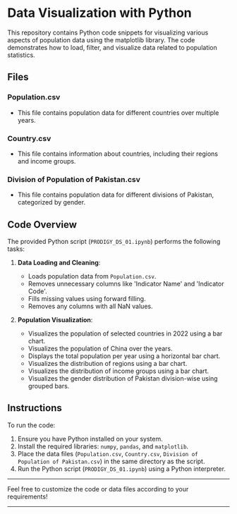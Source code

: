 # Data Visualization with Python

This repository contains Python code snippets for visualizing various aspects of population data using the matplotlib library. The code demonstrates how to load, filter, and visualize data related to population statistics.

## Files

### Population.csv
- This file contains population data for different countries over multiple years.

### Country.csv
- This file contains information about countries, including their regions and income groups.

### Division of Population of Pakistan.csv
- This file contains population data for different divisions of Pakistan, categorized by gender.

## Code Overview

The provided Python script (`PRODIGY_DS_01.ipynb`) performs the following tasks:

1. **Data Loading and Cleaning**: 
    - Loads population data from `Population.csv`.
    - Removes unnecessary columns like 'Indicator Name' and 'Indicator Code'.
    - Fills missing values using forward filling.
    - Removes any columns with all NaN values.

2. **Population Visualization**:
    - Visualizes the population of selected countries in 2022 using a bar chart.
    - Visualizes the population of China over the years.
    - Displays the total population per year using a horizontal bar chart.
    - Visualizes the distribution of regions using a bar chart.
    - Visualizes the distribution of income groups using a bar chart.
    - Visualizes the gender distribution of Pakistan division-wise using grouped bars.

## Instructions

To run the code:

1. Ensure you have Python installed on your system.
2. Install the required libraries: `numpy`, `pandas`, and `matplotlib`.
3. Place the data files (`Population.csv`, `Country.csv`, `Division of Population of Pakistan.csv`) in the same directory as the script.
4. Run the Python script (`PRODIGY_DS_01.ipynb`) using a Python interpreter.

---

Feel free to customize the code or data files according to your requirements!

---
